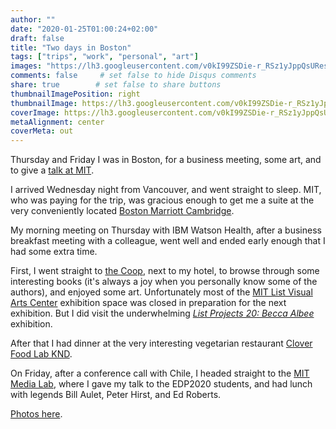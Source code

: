 ```yaml
---
author: ""
date: "2020-01-25T01:00:24+02:00"
draft: false
title: "Two days in Boston"
tags: ["trips", "work", "personal", "art"]
images: "https://lh3.googleusercontent.com/v0kI99ZSDie-r_RSz1yJppQsUResCg6wLHaSDvWV4-ciB0C6z525wVLQE8EzanG1RvLi0IrP-pg98LtKa6XcLW0WgnJzgMJ0Lq9pnolH9XtQlyGT0e3-6CbclavUSzEvEA1c9sKyPfk=w1920-h1080"
comments: false     # set false to hide Disqus comments
share: true        # set false to share buttons
thumbnailImagePosition: right
thumbnailImage: https://lh3.googleusercontent.com/v0kI99ZSDie-r_RSz1yJppQsUResCg6wLHaSDvWV4-ciB0C6z525wVLQE8EzanG1RvLi0IrP-pg98LtKa6XcLW0WgnJzgMJ0Lq9pnolH9XtQlyGT0e3-6CbclavUSzEvEA1c9sKyPfk=w1920-h1080
coverImage: https://lh3.googleusercontent.com/v0kI99ZSDie-r_RSz1yJppQsUResCg6wLHaSDvWV4-ciB0C6z525wVLQE8EzanG1RvLi0IrP-pg98LtKa6XcLW0WgnJzgMJ0Lq9pnolH9XtQlyGT0e3-6CbclavUSzEvEA1c9sKyPfk=w1920-h1080
metaAlignment: center
coverMeta: out
---
```


Thursday and Friday I was in Boston, for a business meeting, some art, and to give a [talk at MIT](https://blog.cortell.net/2020/01/my-talk-at-mit/).

<!--more-->

I arrived Wednesday night from Vancouver, and went straight to sleep. MIT, who was paying for the trip, was gracious enough to get me a suite at the very conveniently located [Boston Marriott Cambridge](https://www.marriott.com/hotels/travel/boscb-boston-marriott-cambridge/).

My morning meeting on Thursday with IBM Watson Health, after a business breakfast meeting with a colleague, went well and ended early enough that I had some extra time.

First, I went straight to [the Coop](https://store.thecoop.com/mit/), next to my hotel, to browse through some interesting books (it's always a joy when you personally know some of the authors), and enjoyed some art. Unfortunately most of the [MIT List Visual Arts Center](https://listart.mit.edu) exhibition space was closed in preparation for the next exhibition. But I did visit the underwhelming *[List Projects 20: Becca Albee](https://listart.mit.edu/exhibitions/list-projects-becca-albee)* exhibition.

After that I had dinner at the very interesting vegetarian restaurant [Clover Food Lab KND](https://www.cloverfoodlab.com/locations/location/?l=cloverknd).

On Friday, after a conference call with Chile, I headed straight to the [MIT Media Lab](https://www.media.mit.edu/), where I gave my talk to the EDP2020 students, and had lunch with legends Bill Aulet, Peter Hirst, and Ed Roberts.

[Photos here](https://photos.app.goo.gl/YkyQtQcL3rTKRZaE9).

<script src="https://cdn.jsdelivr.net/npm/publicalbum@latest/embed-ui.min.js" async></script>
<div class="pa-gallery-player-widget" style="width:100%; height:480px; display:none;"
  data-link="https://photos.app.goo.gl/YkyQtQcL3rTKRZaE9"
  data-title="26 new photos by Jorge Cortell">
  <object data="https://lh3.googleusercontent.com/tyldtnlBzl3erMDMT1A4e6yH36XjAwSpPic7xOIVIghAZy1-iAElpX8VT4vBcTm12UWs2NcYZHIiZ9GAFXA0r-yJxfhPVjvXPKyPTZV-_QpYkpVzERj5hacyfoANdBcY5ow8trneS1o=w1920-h1080"></object>
  <object data="https://lh3.googleusercontent.com/gsyH6yzHVugc-tjjyKVOohSzQXIlNpnlz-cJZxPV5JGWqDO9xrTk5zdZV9C8U6JRMsHwe0x2lG4lJEtejdTfNFWNERQcq6Fp25VNFsbFX9cjLKv-M-eY2nt4GAQxi0JOgio5WkqDDow=w1920-h1080"></object>
  <object data="https://lh3.googleusercontent.com/fym8VC3c55jmEtqj2OyNp2pOllbpyRYN5VEbIoW6fDuWp48XwMXzWRFWQhxScdUYSRlpEMG6gvLPt1-Oi-mrOTI0-DHqMW6CiXoulSVZamK17bUGE7I6rtxX1AdelPUI3UokN08P_1I=w1920-h1080"></object>
  <object data="https://lh3.googleusercontent.com/bE4ZGIeyBFZ2mk3sSC6QfjSqqQbc4t1Sz0A-lNjQoKYT0JEeuWm-PjwmQBq97RlCwqcMxCxv5y-V1tg1UU1WmJLUNNSrFdb7opgGfzmq-zvcacRbiHCJ22Ke0KRkRl867gCLInKs4QE=w1920-h1080"></object>
  <object data="https://lh3.googleusercontent.com/Fuzu53fCNB1FuJx6sv7YZKhkF8ZWKe8W6EoRoqbkocGMR5Dow0Q9PsHItOoIoUOfLiZ1HComuuhE2A46w5i_uHO2dUzzg0mWhDJxS7RvQ7tzpcbeU2wDjlZdMPD-9jYAaeRwP9bTWbk=w1920-h1080"></object>
  <object data="https://lh3.googleusercontent.com/Se062l0QrosJx3ySgxbspB5og1180eFJlViRONXXWT61F-oDeUIA3T7h1s873I3zsoPXPhmwVx7jgRUxR2R6Hoh5dU881cHUJUvb3E-8yArOXFNX7nn_OSiRtS1iML1r5DMW6fVHr-w=w1920-h1080"></object>
  <object data="https://lh3.googleusercontent.com/YBIDlkTh3do3vvrqK0iRFRAB-Cjd4o6Bd_pZv-dj5lQXwv8jK0aGsecpco0DJqTiPGrKWN8JDPWzhrU9VYYgMvrkLX8p96UyMKCza3O2q8U--E23k00ARAKrBnt8QF8nm3lFRJbvJFs=w1920-h1080"></object>
  <object data="https://lh3.googleusercontent.com/dZjZKlAMp2JSPJqSQDIMhxlZJZAueGNFnTXzLaJlK4KBch46GBDa5eZmCl_UGfUbWA_kuv-97Ll4GY7eCk93MKkP4WK1F0fBTKcW_yBgqrE0Jvi-mzzVZ5gDp3PuNYQ_59NMrcNR6G0=w1920-h1080"></object>
  <object data="https://lh3.googleusercontent.com/Uy8RWp5fwMl4gQxmPByXdocQj_UNq4ejj1lvNmBzCON-RFJP6HYwWjtOq6uXhr3FN-QLej2VNtDk-WIBn0Sfhb-HzBQkjY39zseWoSK4pcAFw_q9_LtBbYPUfXI8GpNMQZ071NOvJMw=w1920-h1080"></object>
  <object data="https://lh3.googleusercontent.com/tukM_shwGw9il4V0XxLkRV6ivkhOP51txm3oL2skl5KZT-lK7cnb-zrmNCtO-moyadEzJlFHsEiR31ukNcC-KN1rfJcJBbmPbtOk-UtFkoOIxaSF2OdhjCIxdM1i4xuQzsqYetM3rWk=w1920-h1080"></object>
  <object data="https://lh3.googleusercontent.com/XhGbG3Bmz-brxdVGdgqnBEvmOEMCWsfEZ35Il2HrXGnKsFsY9hGqR5-MfDrbhjWhutkXssO34Es0b4VE7CGNDyVNNu1s6dj_ryaLoPO-jl4OpT_mZxayinX8TA5dJYdaHxmQSimqTMA=m37" type="video/mp4"></object>
  <object data="https://lh3.googleusercontent.com/hwMYG2Ol9wtmuaLwWGGjSir9GHn1sz4X48CwH8H0zDYwKrdJB_6JXHgXrPnhTKFeKd3P0MJ-N4brnoDBBZVHxyeBgO2VHMCG7itQ39tYewSX4npu-nnOhDz8yxImLDDdYxGGHQJAAs0=w1920-h1080"></object>
  <object data="https://lh3.googleusercontent.com/8tQyXOgcj7l555WNWccOI9bHQHrbiImugaIB72Ms_XsT-au5LvokgNv9PIovwreb7NGkU7aiNaAv5fOEjb4aQod6HszaYN5KrHaIQeIQPgTmNhGRtRhpZW79wvp6OU39pdwkpU3vYdY=w1920-h1080"></object>
  <object data="https://lh3.googleusercontent.com/HiwpbpkKJVsdfNweuOPyotF5H7_tgD6-FZpRXroB4E1ZqlciiKlfTd2mi5oWW6uDiYxPSoR3f4MZaV7f_ymGf9LRmxZnsN5X361B5-GSqqQoFEX6HO4JJszh7Esa089O0yh3mBT3zC4=w1920-h1080"></object>
  <object data="https://lh3.googleusercontent.com/P9fFkDKVNCW73305lovwjyr_aTYHpbe416GCyXqcceypX-4VHromkbB2aCrd4zgdrap9EaWN9fiB3fh2QyT4zTgrrYGHY1vfS_24LaVM2zqDGwvdD_CmDijxxGTxfwvEyZ0fmgh_UeE=w1920-h1080"></object>
  <object data="https://lh3.googleusercontent.com/QJlE2tK9GbEi1udhjkvm11uAtEBqFYDiYflBhD-O-Jh4hyEttAbx6b4fxxm0CvfxoJ2fXy-_a4HRzK77ujv4Ysf_1oOihOkfSCOn_OLUHFBxvOsSum21vF-baXcnE_PoSES7k-TKFek=w1920-h1080"></object>
  <object data="https://lh3.googleusercontent.com/_Mdp5f2dn1SK_CeEwSelcL953SlmgPMeLXbV1Wh_O9sG_XLh6wauDZUGtRWQluV8dnVe2AWyJRArXrbB6LB-zxOCaEZswqHRUiInlxodF-XmPi-ShEckAT2X7EFfTUnTffHPPJyPluE=w1920-h1080"></object>
  <object data="https://lh3.googleusercontent.com/sPZdDK6JcUZSxFZjbY_4nwfkO7Vp5dC5ln6a2yzZhQ4Mzh5wt9_cVTFAsTXxWBV__6EU9wDsIbB7OsWAtA7z1QyvNm0jYgSE19wyGSBGN38bF_GBFMjy59Hr2FUtBRLgg-JmP4Pg6o4=w1920-h1080"></object>
  <object data="https://lh3.googleusercontent.com/P9hnr68BiRM4irdCEWwq3PLEREUXUU-gGbCY4Zjm8uHJ9FTqcM6_q0IQ-Ig-FMc9rTRHUwPqKyGd6KRfVjHtyY2XbMK2yc4au43XrVJArjEiDKPw8OuHC_jI0houmvmUW4STrrsUtTM=w1920-h1080"></object>
  <object data="https://lh3.googleusercontent.com/KjFNpgtKvVNOf0xXMaiwmhdmF3CFv4O-VvlElTZx_7ylOBheWowGmVbI-NP5zc9ADus3IHFXFofGUwk3LrI3oYvyT6nYgCRcO4WbaYZ7BNKt2Wp-dYkHWKgvQJ2-ULbWvySvlaphYOg=w1920-h1080"></object>
  <object data="https://lh3.googleusercontent.com/pVNvMqT22ivWyyI9Sre__R0gpfsBi5C3LdG59wLP2YEHDzNr1j09lNaCtjqvP5HugEFV7LZYBsKXeLvkKSs7ASYNEnb4gxhcfWVmCrhz2nQhcHZkRbXrWhq9wRftsm78GvvRYPfsgtE=w1920-h1080"></object>
  <object data="https://lh3.googleusercontent.com/_Qn7qte3r5n5w44g0ICUUjCJi2SVHXJmKk-gzGQlPwFLB-qn3B5qHSBwBqOV0epB-HfXn0SBLyWza8X1CUs_3RJXGBcW71NE1bHTJ6jrTVxtiJIfwSC-ro4lS71HdG5o2R1evDQ1rk0=w1920-h1080"></object>
  <object data="https://lh3.googleusercontent.com/xaw_FL6Gi3flDgcwKikbTmQpZONH4scygUEAp9iwVSRhD-mE0b9LGbmloS4JeSTOq8swnw23Rb-DLbmCT_MggqQnt4MMyWZe93XDSdrRaeGNGJkdTIEiBnIaLpFuCGuWG-kxAYdKjpo=w1920-h1080"></object>
  <object data="https://lh3.googleusercontent.com/Vo6knUarksyJ4RNn5rrcUkg7Qjo5NeaYJWRNDZEp_wNWLuOCpJGt7a84MquO3loktBnD660MsYWCzJYFBBhWugDllCEe_tsIWXhqLymwl5ZBLnCwC0RYUtrBnl9PXIsC07DTKsexKpg=w1920-h1080"></object>
  <object data="https://lh3.googleusercontent.com/eS-k2unePiCH3IYHO2C5Cu6rnfUHYr8DaLr27tPvpHh37FN_nxFACvMyBRzETlLj1-VpyV_8dJQokTTozdVNqG9aZXRIhFrdZr4uaOG3eBH0MdXVQkCA3beqGz_2rUsR1XACnf7i0vg=w1920-h1080"></object>
  <object data="https://lh3.googleusercontent.com/2xuASxwYoYVj4Jz19260gRblDDd0MTwMKmLcHIZnhk-M6DVZkPK7weBkyw3mLwmW1S74MiObrUk6RINXZ_ZbAwpcnz16NiWLLU3JG_T1u6N3t0rYr1es_Phr_48WyK0cwWlHcPVq5hg=w1920-h1080"></object>
</div>
